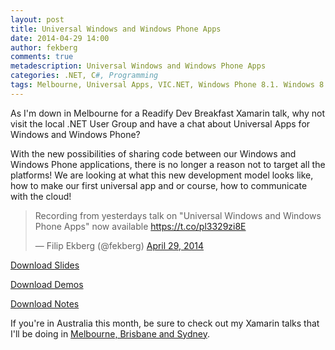 ```yaml
---
layout: post
title: Universal Windows and Windows Phone Apps
date: 2014-04-29 14:00
author: fekberg
comments: true
metadescription: Universal Windows and Windows Phone Apps
categories: .NET, C#, Programming
tags: Melbourne, Universal Apps, VIC.NET, Windows Phone 8.1. Windows 8.1
---
```

As I'm down in Melbourne for a Readify Dev Breakfast Xamarin talk, why not visit the local .NET User Group and have a chat about Universal Apps for Windows and Windows Phone?

With the new possibilities of sharing code between our Windows and Windows Phone applications, there is no longer a reason not to target all the platforms! We are looking at what this new development model looks like, how to make our first universal app and or course, how to communicate with the cloud!<!--excerpt-->

<blockquote class="twitter-tweet" lang="en"><p>Recording from yesterdays talk on &quot;Universal Windows and Windows Phone Apps&quot; now available <a href="https://t.co/pl3329zi8E">https://t.co/pl3329zi8E</a></p>&mdash; Filip Ekberg (@fekberg) <a href="https://twitter.com/fekberg/statuses/460958920316424192">April 29, 2014</a></blockquote>
<script async src="//platform.twitter.com/widgets.js" charset="utf-8"></script>

<a href=" http://1drv.ms/1fLdg17" target="_blank">Download Slides</a>

<a href="http://cdn.filipekberg.se/fekberg-blog/wp-content/uploads/2014/04/Universal_Apps_Demos_Filip-Ekberg.zip" target="_blank">Download Demos</a>

<a href="http://cdn.filipekberg.se/fekberg-blog/wp-content/uploads/2014/04/Universal_Apps_Notes_Filip-Ekberg.docx" target="_blank">Download Notes</a>

If you're in Australia this month, be sure to check out my Xamarin talks that I'll be doing in <a href="http://blog.filipekberg.se/2014/04/04/cross-platform-development-using-c-and-xamarin-studio-australia-tour/" target="_blank">Melbourne, Brisbane and Sydney</a>.
